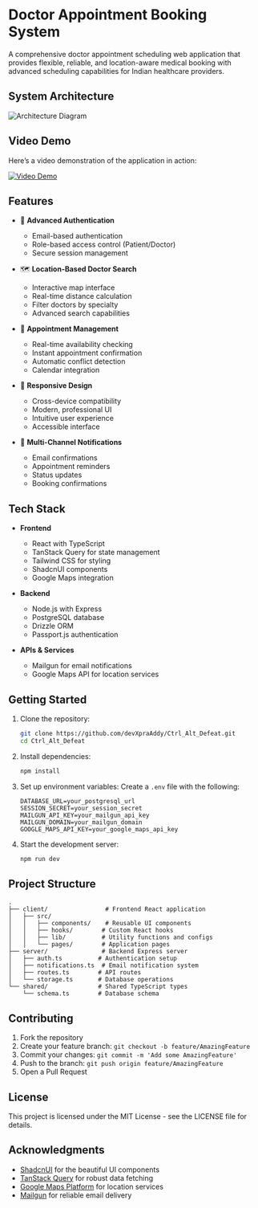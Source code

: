 # Doctor Appointment Booking System

A comprehensive doctor appointment scheduling web application that provides flexible, reliable, and location-aware medical booking with advanced scheduling capabilities for Indian healthcare providers.

## System Architecture

![Architecture Diagram](https://github.com/devXpraAddy/Ctrl_Alt_Defeat/blob/e294509b0479bf42d63d10303822351bdb963ac3/ArchitectureDiagram.png)

## Video Demo

Here’s a video demonstration of the application in action:

[![Video Demo](https://github.com/Robin9582/Ctrl_Alt_Defeat/blob/b8989501a3455fe4b1eaae271824763a2a3c5900/Home.png)](https://github.com/Robin9582/Ctrl_Alt_Defeat/blob/84a091266cedf548cb0281605c913f1092282b05/VeersaHackathon01.mp4
)


## Features

- 🔐 **Advanced Authentication**
  - Email-based authentication
  - Role-based access control (Patient/Doctor)
  - Secure session management

- 🗺️ **Location-Based Doctor Search**
  - Interactive map interface
  - Real-time distance calculation
  - Filter doctors by specialty
  - Advanced search capabilities

- 📅 **Appointment Management**
  - Real-time availability checking
  - Instant appointment confirmation
  - Automatic conflict detection
  - Calendar integration

- 📱 **Responsive Design**
  - Cross-device compatibility
  - Modern, professional UI
  - Intuitive user experience
  - Accessible interface

- 📧 **Multi-Channel Notifications**
  - Email confirmations
  - Appointment reminders
  - Status updates
  - Booking confirmations

## Tech Stack

- **Frontend**
  - React with TypeScript
  - TanStack Query for state management
  - Tailwind CSS for styling
  - ShadcnUI components
  - Google Maps integration

- **Backend**
  - Node.js with Express
  - PostgreSQL database
  - Drizzle ORM
  - Passport.js authentication

- **APIs & Services**
  - Mailgun for email notifications
  - Google Maps API for location services

## Getting Started

1. Clone the repository:
   ```bash
   git clone https://github.com/devXpraAddy/Ctrl_Alt_Defeat.git
   cd Ctrl_Alt_Defeat
   ```

2. Install dependencies:
   ```bash
   npm install
   ```

3. Set up environment variables:
   Create a `.env` file with the following:
   ```
   DATABASE_URL=your_postgresql_url
   SESSION_SECRET=your_session_secret
   MAILGUN_API_KEY=your_mailgun_api_key
   MAILGUN_DOMAIN=your_mailgun_domain
   GOOGLE_MAPS_API_KEY=your_google_maps_api_key
   ```

4. Start the development server:
   ```bash
   npm run dev
   ```

## Project Structure

```
.
├── client/                # Frontend React application
│   ├── src/
│   │   ├── components/    # Reusable UI components
│   │   ├── hooks/        # Custom React hooks
│   │   ├── lib/          # Utility functions and configs
│   │   └── pages/        # Application pages
├── server/               # Backend Express server
│   ├── auth.ts          # Authentication setup
│   ├── notifications.ts  # Email notification system
│   ├── routes.ts        # API routes
│   └── storage.ts       # Database operations
└── shared/              # Shared TypeScript types
    └── schema.ts        # Database schema
```

## Contributing

1. Fork the repository
2. Create your feature branch: `git checkout -b feature/AmazingFeature`
3. Commit your changes: `git commit -m 'Add some AmazingFeature'`
4. Push to the branch: `git push origin feature/AmazingFeature`
5. Open a Pull Request

## License

This project is licensed under the MIT License - see the LICENSE file for details.

## Acknowledgments

- [ShadcnUI](https://ui.shadcn.com/) for the beautiful UI components
- [TanStack Query](https://tanstack.com/query) for robust data fetching
- [Google Maps Platform](https://developers.google.com/maps) for location services
- [Mailgun](https://www.mailgun.com/) for reliable email delivery
